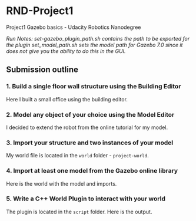 # RND-Project1
Project1 Gazebo basics - Udacity Robotics Nanodegree

*Run Notes: 
set-gazebo_plugin_path.sh contains the path to be exported for the plugin
set_model_path.sh sets the model path for Gazebo 7.0 since it does not give you the ability to do this in the GUI.*

## Submission outline

### 1. Build a single floor wall structure using the Building Editor
Here I built a small office using the building editor.


### 2. Model any object of your choice using the Model Editor
I decided to extend the robot from the online tutorial for my model.

### 3. Import your structure and two instances of your model
My world file is located in the `world` folder - `project-world`.


### 4. Import at least one model from the Gazebo online library
Here is the world with the model and imports.

### 5. Write a C++ World Plugin to interact with your world
The plugin is located in the `script` folder. Here is the output.
